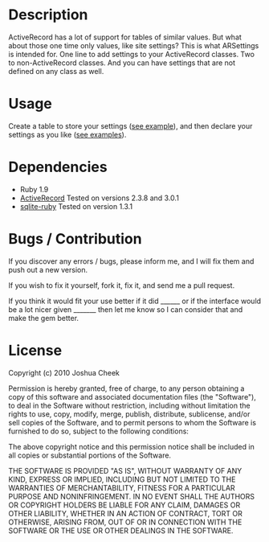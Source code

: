 Description
===========

ActiveRecord has a lot of support for tables of similar values. But what about those one time only values, like site settings? This is what ARSettings is intended for. One line to add settings to your ActiveRecord classes. Two to non-ActiveRecord classes. And you can have settings that are not defined on any class as well.

Usage
=====

Create a table to store your settings ([see example](https://github.com/JoshCheek/ARSettings/blob/master/example/helper.rb)), and then declare your settings as you like ([see examples](https://github.com/JoshCheek/ARSettings/blob/master/example/example.rb)).

Dependencies
============

* Ruby 1.9
* [ActiveRecord](http://rubygems.org/gems/activerecord) Tested on versions 2.3.8 and 3.0.1
* [sqlite-ruby](http://rubygems.org/gems/sqlite-ruby) Tested on version 1.3.1


Bugs / Contribution
===================

If you discover any errors / bugs, please inform me, and I will fix them and push out a new version.

If you wish to fix it yourself, fork it, fix it, and send me a pull request.

If you think it would fit your use better if it did ______ or if the interface would be a lot nicer given _______ then let me know so I can consider that and make the gem better.

License
=======

Copyright (c) 2010 Joshua Cheek

 Permission is hereby granted, free of charge, to any person obtaining a copy
 of this software and associated documentation files (the "Software"), to deal
 in the Software without restriction, including without limitation the rights
 to use, copy, modify, merge, publish, distribute, sublicense, and/or sell
 copies of the Software, and to permit persons to whom the Software is
 furnished to do so, subject to the following conditions:

 The above copyright notice and this permission notice shall be included in
 all copies or substantial portions of the Software.

 THE SOFTWARE IS PROVIDED "AS IS", WITHOUT WARRANTY OF ANY KIND, EXPRESS OR
 IMPLIED, INCLUDING BUT NOT LIMITED TO THE WARRANTIES OF MERCHANTABILITY,
 FITNESS FOR A PARTICULAR PURPOSE AND NONINFRINGEMENT. IN NO EVENT SHALL THE
 AUTHORS OR COPYRIGHT HOLDERS BE LIABLE FOR ANY CLAIM, DAMAGES OR OTHER
 LIABILITY, WHETHER IN AN ACTION OF CONTRACT, TORT OR OTHERWISE, ARISING FROM,
 OUT OF OR IN CONNECTION WITH THE SOFTWARE OR THE USE OR OTHER DEALINGS IN
 THE SOFTWARE.
